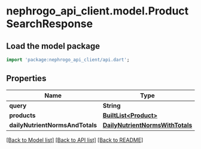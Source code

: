# nephrogo_api_client.model.ProductSearchResponse

## Load the model package
```dart
import 'package:nephrogo_api_client/api.dart';
```

## Properties
Name | Type | Description | Notes
------------ | ------------- | ------------- | -------------
**query** | **String** |  | 
**products** | [**BuiltList&lt;Product&gt;**](Product.md) |  | 
**dailyNutrientNormsAndTotals** | [**DailyNutrientNormsWithTotals**](DailyNutrientNormsWithTotals.md) |  | 

[[Back to Model list]](../README.md#documentation-for-models) [[Back to API list]](../README.md#documentation-for-api-endpoints) [[Back to README]](../README.md)


